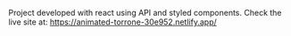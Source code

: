 Project developed with react using API and styled components. Check the live site at:
https://animated-torrone-30e952.netlify.app/
